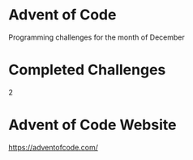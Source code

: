 # Advent of Code
Programming challenges for the month of December

# Completed Challenges
2

# Advent of Code Website
https://adventofcode.com/